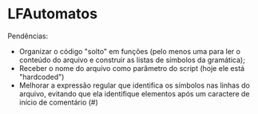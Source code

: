 # LFAutomatos

Pendências:
 - Organizar o código "solto" em funções (pelo menos uma para ler o conteúdo do arquivo e construir as listas de símbolos da gramática);
 - Receber o nome do arquivo como parâmetro do script (hoje ele está "hardcoded")
 - Melhorar a expressão regular que identifica os símbolos nas linhas do arquivo, evitando que ela identifique elementos após um caractere de início de comentário (#)
